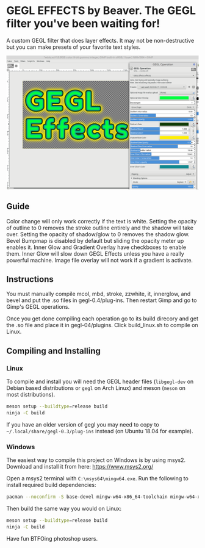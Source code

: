 GEGL EFFECTS by Beaver. The GEGL filter you've been waiting for!
=========

A custom GEGL filter that does layer effects. It may not be non-destructive but 
you can make presets of your favorite text styles.




![image preview](GE.png )

## Guide 
Color change will only work correctly if the text is white.
Setting the opacity of outline to 0 removes the stroke outline entirely and the shadow will take over.
Setting the opacity of shadow/glow to 0 removes the shadow glow.
Bevel Bumpmap is disabled by default but sliding the opacity meter up enables it.
Inner Glow and Gradient Overlay have checkboxes to enable them. Inner Glow will slow down GEGL Effects unless you have a really powerful machine.
Image file overlay will not work if a gradient is activate.


## Instructions 
You must manually compile mcol, mbd, stroke, zzwhite, it, innerglow, and bevel and put the .so files in gegl-0.4/plug-ins. Then restart Gimp and go to Gimp's GEGL operations.

Once you get done compiling each operation go to its build direcory and get the
.so file and place it in gegl-04/plugins. Click build_linux.sh to compile on Linux.



## Compiling and Installing

### Linux

To compile and install you will need the GEGL header files (`libgegl-dev` on
Debian based distributions or `gegl` on Arch Linux) and meson (`meson` on
most distributions).

```bash
meson setup --buildtype=release build
ninja -C build

```

If you have an older version of gegl you may need to copy to `~/.local/share/gegl-0.3/plug-ins`
instead (on Ubuntu 18.04 for example).



### Windows

The easiest way to compile this project on Windows is by using msys2.  Download
and install it from here: https://www.msys2.org/

Open a msys2 terminal with `C:\msys64\mingw64.exe`.  Run the following to
install required build dependencies:

```bash
pacman --noconfirm -S base-devel mingw-w64-x86_64-toolchain mingw-w64-x86_64-meson mingw-w64-x86_64-gegl
```

Then build the same way you would on Linux:

```bash
meson setup --buildtype=release build
ninja -C build
```

Have fun BTFOing photoshop users.




